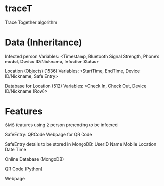 # traceT
Trace Together algorithm

# Data (Inheritance)
Infected person
Variables: <Timestamp, Bluetooth Signal Strength, Phone’s model, Device ID/Nickname, Infection Status>

Location (Objects) (1536)
Variables: <StartTime, EndTime, Device ID/Nickname, Safe Entry>

Database for Location (512)
Variables: <Check In, Check Out, Device ID/Nickname (Row)>


# Features
SMS features using 2 person pretending to be infected

SafeEntry:
QRCode
Webpage for QR Code

SafeEntry details to be stored in MongoDB:
UserID
Name
Mobile
Location
Date
Time

Online Database (MongoDB)

QR Code (Python)

Webpage 

